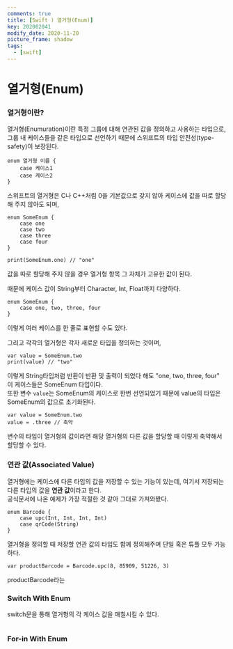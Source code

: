 ```yaml
---
comments: true
title: [Swift ) 열거형(Enum)]
key: 202002041
modify_date: 2020-11-20
picture_frame: shadow
tags:
  - [swift]
---
```

 
# 열거형(Enum)
 
### 열거형이란?
 
열거형(Enumuration)이란 특정 그룹에 대해 연관된 값을 정의하고 사용하는 타입으로, 그룹 내 케이스들을 같은 타입으로 선언하기 때문에 스위프트의 타입 안전성(type-safety)이 보장된다.
```
enum 열거형 이름 {
    case 케이스1
    case 케이스2
}
```
스위프트의 열거형은 C나 C++처럼 0을 기본값으로 갖지 않아 케이스에 값을 따로 할당해 주지 않아도 되며,
```
enum SomeEnum {
    case one
    case two
    case three
    case four
}
 
print(SomeEnum.one) // "one"
```
값을 따로 할당해 주지 않을 경우 열거형 항목 그 자체가 고유한 값이 된다.   
 
때문에 케이스 값이 String부터 Character, Int, Float까지 다양하다.
```
enum SomeEnum {
    case one, two, three, four
}
```
이렇게 여러 케이스를 한 줄로 표현할 수도 있다.
    
    
그리고 각각의 열거형은 각자 새로운 타입을 정의하는 것이며,
```
var value = SomeEnum.two
print(value) // "two"
```
이렇게 String타입처럼 반환이 반환 및 출력이 되었다 해도 "one, two, three, four" 이 케이스들은 SomeEnum 타입이다.   
또한 변수 `value`는 SomeEnum의 케이스로 한번 선언되었기 때문에 value의 타입은 SomeEnum의 값으로 초기화된다.
```
var value = SomeEnum.two
value = .three // 축약
```
변수의 타입이 열거형의 값이라면 해당 열거형의 다른 값을 할당할 때 이렇게 축약해서 할당할 수 있다.
 
### 연관 값(Associated Value)
 
열거형에는 케이스에 다른 타입의 값을 저장할 수 있는 기능이 있는데, 여기서 저장되는 다른 타입의 값을 **연관 값**이라고 한다.   
공식문서에 나온 예제가 가장 적절한 것 같아 그대로 가져와봤다.
```
enum Barcode {
    case upc(Int, Int, Int, Int)
    case qrCode(String)
}
```
열거형을 정의할 때 저장할 연관 값의 타입도 함께 정의해주며 단일 혹은 튜플 모두 가능하다.
```
var productBarcode = Barcode.upc(8, 85909, 51226, 3)
```
productBarcode라는 
 
### Switch With Enum
 
switch문을 통해 열거형의 각 케이스 값을 매칠시킬 수 있다.
```

```
 
### For-in With Enum
 

 
